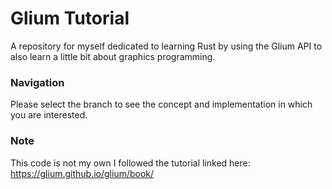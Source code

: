 # Glium Tutorial
A repository for myself dedicated to learning Rust by using the Glium API to also learn a little bit about graphics programming.

### Navigation
Please select the branch to see the concept and implementation in which you are interested.

### Note
This code is not my own I followed the tutorial linked here: https://glium.github.io/glium/book/
